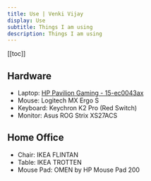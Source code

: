 ```yaml
---
title: Use | Venki Vijay
display: Use
subtitle: Things I am using
description: Things I am using
---
```


[[toc]]

## Hardware

- Laptop: [HP Pavilion Gaming - 15-ec0043ax](https://support.hp.com/in-en/product/details/hp-pavilion-gaming-15-ec0000-laptop-pc-series/model/32125930?sku=8XS82PA)
- Mouse: Logitech MX Ergo S
- Keyboard: Keychron K2 Pro (Red Switch)
- Monitor: Asus ROG Strix XS27ACS

## Home Office

- Chair: IKEA FLINTAN
- Table: IKEA TROTTEN
- Mouse Pad: OMEN by HP Mouse Pad 200
